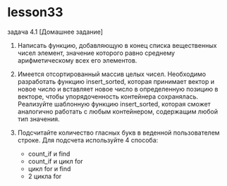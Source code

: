 # lesson33
задача 4.1
[Домашнее задание]

1.	Написать функцию, добавляющую в конец списка вещественных чисел элемент, значение которого равно среднему арифметическому всех его элементов.


2.	Имеется отсортированный массив целых чисел. Необходимо разработать функцию insert_sorted, которая принимает вектор и новое число и вставляет новое число в определенную позицию в векторе, чтобы упорядоченность контейнера сохранялась. Реализуйте шаблонную функцию insert_sorted, которая сможет аналогично работать с любым контейнером, содержащим любой тип значения. 

3.  Подсчитайте количество гласных букв в веденной пользователем строке. Для подсчета используйте 4 способа:
    - count_if и find
    - count_if и цикл for
    - цикл for и find
    - 2 цикла for
